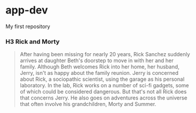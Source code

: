 # app-dev
My first repository
### H3 **Rick and Morty**
> After having been missing for nearly 20 years, Rick Sanchez suddenly arrives at daughter Beth's doorstep to move in with her and her family. Although Beth welcomes Rick into her home, her husband, Jerry, isn't as happy about the family reunion. Jerry is concerned about Rick, a sociopathic scientist, using the garage as his personal laboratory. In the lab, Rick works on a number of sci-fi gadgets, some of which could be considered dangerous. But that's not all Rick does that concerns Jerry. He also goes on adventures across the universe that often involve his grandchildren, Morty and Summer.
